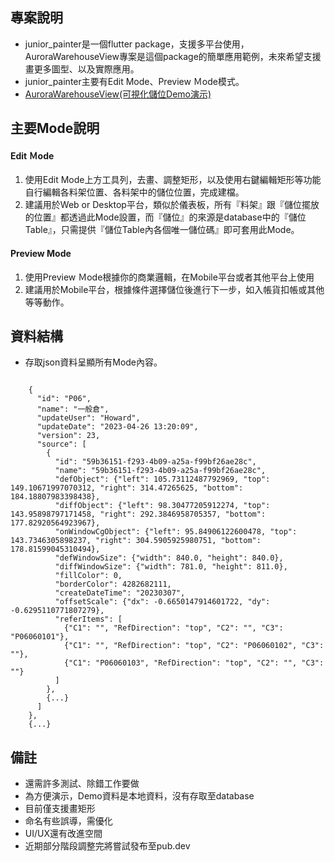 ## 專案說明
* junior_painter是一個flutter package，支援多平台使用，
  AuroraWarehouseView專案是這個package的簡單應用範例，未來希望支援畫更多圖型、以及實際應用。
* junior_painter主要有Edit Mode、Preview Ｍode模式。
* [AuroraWarehouseView(可視化儲位Demo演示)](https://cheeregofa.github.io/junior_painter/)

## 主要Mode說明

#### Edit Ｍode
1. 使用Edit Mode上方工具列，去畫、調整矩形，以及使用右鍵編輯矩形等功能自行編輯各料架位置、各料架中的儲位位置，完成建檔。
2. 建議用於Web or Desktop平台，類似於儀表板，所有『料架』跟『儲位擺放的位置』都透過此Mode設置，而『儲位』的來源是database中的『儲位Table』，只需提供『儲位Table內各個唯一儲位碼』即可套用此Mode。

#### Preview Mode
1. 使用Preview Ｍode根據你的商業邏輯，在Mobile平台或者其他平台上使用
2. 建議用於Mobile平台，根據條件選擇儲位後進行下一步，如入帳貨扣帳或其他等等動作。

## 資料結構
* 存取json資料呈顯所有Mode內容。
```

    {
      "id": "P06",
      "name": "一般倉",
      "updateUser": "Howard",
      "updateDate": "2023-04-26 13:20:09",
      "version": 23,
      "source": [
        {
          "id": "59b36151-f293-4b09-a25a-f99bf26ae28c",
          "name": "59b36151-f293-4b09-a25a-f99bf26ae28c",
          "defObject": {"left": 105.73112487792969, "top": 149.10671997070312, "right": 314.47265625, "bottom": 184.18807983398438},
          "diffObject": {"left": 98.30477205912274, "top": 143.95898797171458, "right": 292.3846958705357, "bottom": 177.82920564923967},
          "onWindowCgObject": {"left": 95.84906122600478, "top": 143.7346305898237, "right": 304.5905925980751, "bottom": 178.81599045310494},
          "defWindowSize": {"width": 840.0, "height": 840.0},
          "diffWindowSize": {"width": 781.0, "height": 811.0},
          "fillColor": 0,
          "borderColor": 4282682111,
          "createDateTime": "20230307",
          "offsetScale": {"dx": -0.6650147914601722, "dy": -0.6295110771807279},
          "referItems": [
            {"C1": "", "RefDirection": "top", "C2": "", "C3": "P06060101"},
            {"C1": "", "RefDirection": "top", "C2": "P06060102", "C3": ""},
            {"C1": "P06060103", "RefDirection": "top", "C2": "", "C3": ""}
          ]
        },
        {...}
      ]
    },
    {...}

```


## 備註
* 還需許多測試、除錯工作要做
* 為方便演示，Demo資料是本地資料，沒有存取至database
* 目前僅支援畫矩形
* 命名有些誤導，需優化
* UI/UX還有改進空間
* 近期部分階段調整完將嘗試發布至pub.dev